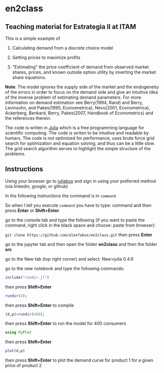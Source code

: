 # en2class
## Teaching material for Estrategia II at ITAM

This is a simple example of

1. Calculating demand from a discrete choice model

2. Setting prices to maximize profits 

3. "Estimating" the price coefficient of demand from observed market shares, prices, and known outside option utility by inverting the market share equations.

**Note**: The model ignores the supply side of the market and the endogeneity of the errors in order to focus on the demand side and give an intuitive idea of the inverse problem of estimating demand parameters. For more information on demand estimation see Berry(1994, Rand) and Berry, Levinsohn, and Pakes(1995, Econometrica), Nevo(2001, Econometrica), Ackerberg, Benkard, Berry, Pakes(2007, Handbook of Econometrics) and the references therein.   

The code is writen in [Julia](http://julialang.org/) which is a free programming language for scientific computing. The code is writen to be intuitive and readable by humars. The code is not optimized for performance, uses brute force grid search for optimization and equation solving, and thus can be a little slow. The grid search algorithm serves to highlight the simple structure of the problems. 

## Instructions

Using your browser go to [juliabox](https://juliabox.com/) and sign in using your preferred method (via linkedin, google, or github)

In the following instructions the command is in `command` 

So when I tell you execute `command` you have to type: command and then press **Enter** or **Shift+Enter**

go to the console tab and type the following (if you want to paste the command, right click in the black space and choose: paste from browser):

`git clone https://github.com/alexfakos/en2class.git`  then press **Enter**

go to the jupyter tab and then open the folder  **en2class** and then the folder **src**

go to the New tab (top right corner) and select: New>julia 0.4.6

go to the new notebook and type the following commands:

```julia
include("rundir.jl")
``` 
then press **Shift+Enter**

```julia 
rundir(4);
``` 
then press **Shift+Enter** to compile

```julia
(d,p)=rundir(400);
```
then press **Shift+Enter** to run the model for 400 consumers

```julia
using PyPlot
```
then press **Shift+Enter** 

```julia
plot(d,p)
```
then press **Shift+Enter** to plot the demand curve for product 1 for a given price of product 2
